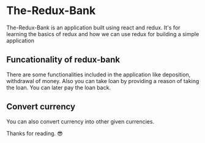 # The-Redux-Bank

The-Redux-Bank is an application built using react and redux. It's for learning the basics of redux and how we can use redux for building a simple application

## Funcationality of redux-bank

There are some functionalities included in the application like deposition, withdrawal of money. Also you can take loan by providing a reason of taking the loan. You can later pay the loan back.

## Convert currency

You can also convert currency into other given currencies.

Thanks for reading. 😎
